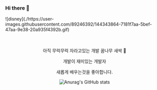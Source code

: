 ### Hi there 👋
<p>
![disney](./https://user-images.githubusercontent.com/89246392/144343864-7181f7aa-5bef-47aa-9e38-20a935f4392b.gif)
</p>

</br>
<div align="center">
</br>
아직 무럭무럭 자라고있는 개발 꿈나무 새싹 🌱</br>

개발이 재미있는 개발자</br>

새롭게 배우는것을 좋아합니다.</br>


![Anurag's GitHub stats](https://github-readme-stats.vercel.app/api?username=soyikimm&show_icons=true&theme=radical)
</div>
